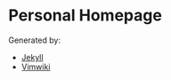 # Personal Homepage
Generated by:
* [Jekyll](http://jekyllbootstrap.com)
* [Vimwiki](http://www.vim.org/scripts/script.php?script_id=2226)
